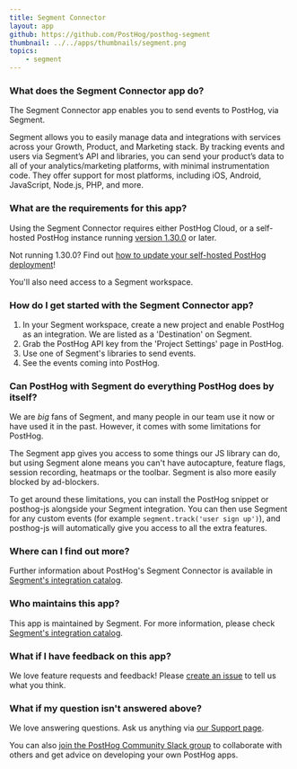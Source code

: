 ```yaml
---
title: Segment Connector
layout: app
github: https://github.com/PostHog/posthog-segment
thumbnail: ../../apps/thumbnails/segment.png
topics:
    - segment
---
```


### What does the Segment Connector app do?

The Segment Connector app enables you to send events to PostHog, via Segment.

Segment allows you to easily manage data and integrations with services across your Growth, Product, and Marketing stack. By tracking events and users via Segment’s API and libraries, you can send your product’s data to all of your analytics/marketing platforms, with minimal instrumentation code. They offer support for most platforms, including iOS, Android, JavaScript, Node.js, PHP, and more.

### What are the requirements for this app?

Using the Segment Connector requires either PostHog Cloud, or a self-hosted PostHog instance running [version 1.30.0](https://posthog.com/blog/the-posthog-array-1-30-0) or later.

Not running 1.30.0? Find out [how to update your self-hosted PostHog deployment](https://posthog.com/docs/self-host/configure/upgrading-posthog)!

You'll also need access to a Segment workspace.

### How do I get started with the Segment Connector app?

1. In your Segment workspace, create a new project and enable PostHog as an integration. We are listed as a 'Destination' on Segment.
2. Grab the PostHog API key from the 'Project Settings' page in PostHog.
3. Use one of Segment's libraries to send events.
4. See the events coming into PostHog.

### Can PostHog with Segment do everything PostHog does by itself?

We are _big_ fans of Segment, and many people in our team use it now or have used it in the past. However, it comes with some limitations for PostHog.

The Segment app gives you access to some things our JS library can do, but using Segment alone means you can't have autocapture, feature flags, session recording, heatmaps or the toolbar. Segment is also more easily blocked by ad-blockers.

To get around these limitations, you can install the PostHog snippet or posthog-js alongside your Segment integration. You can then use Segment for any custom events (for example `segment.track('user sign up')`), and posthog-js will automatically give you access to all the extra features.

### Where can I find out more?

Further information about PostHog's Segment Connector is available in [Segment's integration catalog](https://segment.com/catalog/integrations/posthog/).

### Who maintains this app?

This app is maintained by Segment. For more information, please check [Segment's integration catalog](https://segment.com/catalog/integrations/posthog/).

### What if I have feedback on this app?

We love feature requests and feedback! Please [create an issue](https://github.com/PostHog/posthog/issues/new?assignees=&labels=enhancement%2C+feature&template=feature_request.md) to tell us what you think.

### What if my question isn't answered above?

We love answering questions. Ask us anything via [our Support page](/questions).

You can also [join the PostHog Community Slack group](/slack) to collaborate with others and get advice on developing your own PostHog apps.
